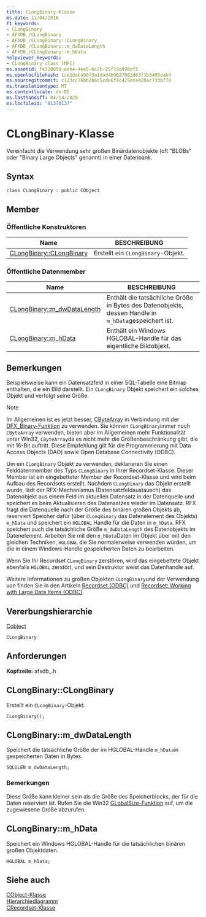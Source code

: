 ```yaml
---
title: CLongBinary-Klasse
ms.date: 11/04/2016
f1_keywords:
- CLongBinary
- AFXDB_/CLongBinary
- AFXDB_/CLongBinary::CLongBinary
- AFXDB_/CLongBinary::m_dwDataLength
- AFXDB_/CLongBinary::m_hData
helpviewer_keywords:
- CLongBinary class [MFC]
ms.assetid: f4320059-aeb4-4ee5-bc2b-25f19d898ef5
ms.openlocfilehash: 1ce1daba90f3a1dad4b9627082d63f1b3405eab4
ms.sourcegitcommit: c123cc76bb2b6c5cde6f4c425ece420ac733bf70
ms.translationtype: MT
ms.contentlocale: de-DE
ms.lasthandoff: 04/14/2020
ms.locfileid: "81370137"
---
```

# <a name="clongbinary-class"></a>CLongBinary-Klasse

Vereinfacht die Verwendung sehr großen Binärdatenobjekte (oft "BLOBs" oder "Binary Large Objects" genannt) in einer Datenbank.

## <a name="syntax"></a>Syntax

```
class CLongBinary : public CObject
```

## <a name="members"></a>Member

### <a name="public-constructors"></a>Öffentliche Konstruktoren

|Name|BESCHREIBUNG|
|----------|-----------------|
|[CLongBinary::CLongBinary](#clongbinary)|Erstellt ein `CLongBinary`-Objekt.|

### <a name="public-data-members"></a>Öffentliche Datenmember

|Name|BESCHREIBUNG|
|----------|-----------------|
|[CLongBinary::m_dwDataLength](#m_dwdatalength)|Enthält die tatsächliche Größe in Bytes des Datenobjekts, dessen Handle in `m_hData`gespeichert ist.|
|[CLongBinary::m_hData](#m_hdata)|Enthält ein Windows HGLOBAL-Handle für das eigentliche Bildobjekt.|

## <a name="remarks"></a>Bemerkungen

Beispielsweise kann ein Datensatzfeld in einer SQL-Tabelle eine Bitmap enthalten, die ein Bild darstellt. Ein `CLongBinary` Objekt speichert ein solches Objekt und verfolgt seine Größe.

> [!NOTE]
> Im Allgemeinen ist es jetzt besser, [CByteArray](../../mfc/reference/cbytearray-class.md) in Verbindung mit der [DFX_Binary-Funktion](record-field-exchange-functions.md#dfx_binary) zu verwenden. Sie können `CLongBinary`immer noch `CByteArray` verwenden, bieten aber im Allgemeinen mehr Funktionalität unter Win32, `CByteArray`da es nicht mehr die Größenbeschränkung gibt, die mit 16-Bit auftritt. Diese Empfehlung gilt für die Programmierung mit Data Access Objects (DAO) sowie Open Database Connectivity (ODBC).

Um ein `CLongBinary` Objekt zu verwenden, deklarieren Sie einen Felddatenmember des Typs `CLongBinary` in Ihrer Recordset-Klasse. Dieser Member ist ein eingebetteter Member der Recordset-Klasse und wird beim Aufbau des Recordsets erstellt. Nachdem `CLongBinary` das Objekt erstellt wurde, lädt der RFX-Mechanismus (Datensatzfeldaustausch) das Datenobjekt aus einem Feld im aktuellen Datensatz in der Datenquelle und speichert es beim Aktualisieren des Datensatzes wieder im Datensatz. RFX fragt die Datenquelle nach der Größe des binären großen Objekts ab, reserviert Speicher dafür (über `CLongBinary` das Datenelement des Objekts) `m_hData` und speichert ein `HGLOBAL` Handle für die Daten in `m_hData`. RFX speichert auch die tatsächliche Größe `m_dwDataLength` des Datenobjekts im Datenelement. Arbeiten Sie mit den `m_hData`Daten im Objekt über mit den gleichen Techniken, `HGLOBAL` die Sie normalerweise verwenden würden, um die in einem Windows-Handle gespeicherten Daten zu bearbeiten.

Wenn Sie Ihr Recordset `CLongBinary` zerstören, wird das eingebettete Objekt ebenfalls `HGLOBAL` zerstört, und sein Destruktor weist das Datenhandle auf.

Weitere Informationen zu großen Objekten `CLongBinary`und der Verwendung von finden Sie in den Artikeln [Recordset (ODBC)](../../data/odbc/recordset-odbc.md) und [Recordset: Working with Large Data Items (ODBC)](../../data/odbc/recordset-working-with-large-data-items-odbc.md).

## <a name="inheritance-hierarchy"></a>Vererbungshierarchie

[Cobject](../../mfc/reference/cobject-class.md)

`CLongBinary`

## <a name="requirements"></a>Anforderungen

**Kopfzeile:** afxdb_.h

## <a name="clongbinaryclongbinary"></a><a name="clongbinary"></a>CLongBinary::CLongBinary

Erstellt ein `CLongBinary`-Objekt.

```
CLongBinary();
```

## <a name="clongbinarym_dwdatalength"></a><a name="m_dwdatalength"></a>CLongBinary::m_dwDataLength

Speichert die tatsächliche Größe der im HGLOBAL-Handle `m_hData`in gespeicherten Daten in Bytes.

```
SQLULEN m_dwDataLength;
```

### <a name="remarks"></a>Bemerkungen

Diese Größe kann kleiner sein als die Größe des Speicherblocks, der für die Daten reserviert ist. Rufen Sie die Win32 [GLobalSize-Funktion](/windows/win32/api/winbase/nf-winbase-globalsize) auf, um die zugewiesene Größe abzurufen.

## <a name="clongbinarym_hdata"></a><a name="m_hdata"></a>CLongBinary::m_hData

Speichert ein Windows HGLOBAL-Handle für die tatsächlichen binären großen Objektdaten.

```
HGLOBAL m_hData;
```

## <a name="see-also"></a>Siehe auch

[CObject-Klasse](../../mfc/reference/cobject-class.md)<br/>
[Hierarchiediagramm](../../mfc/hierarchy-chart.md)<br/>
[CRecordset-Klasse](../../mfc/reference/crecordset-class.md)
